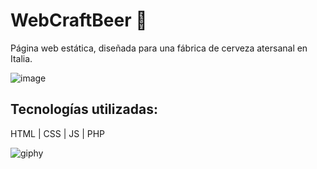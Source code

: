 # WebCraftBeer 🍺 

Página web estática, diseñada para una fábrica de cerveza atersanal en Italia.

![image](https://github.com/TheFercho/WebCraftBeer/assets/105159929/30322113-16fb-497e-9db2-96575212c2ad)




## Tecnologías utilizadas:
HTML | CSS | JS | PHP

![giphy](https://github.com/TheFercho/WebCraftBeer/assets/105159929/d380e9dd-bc8f-415b-b38b-37e5d511526d)




